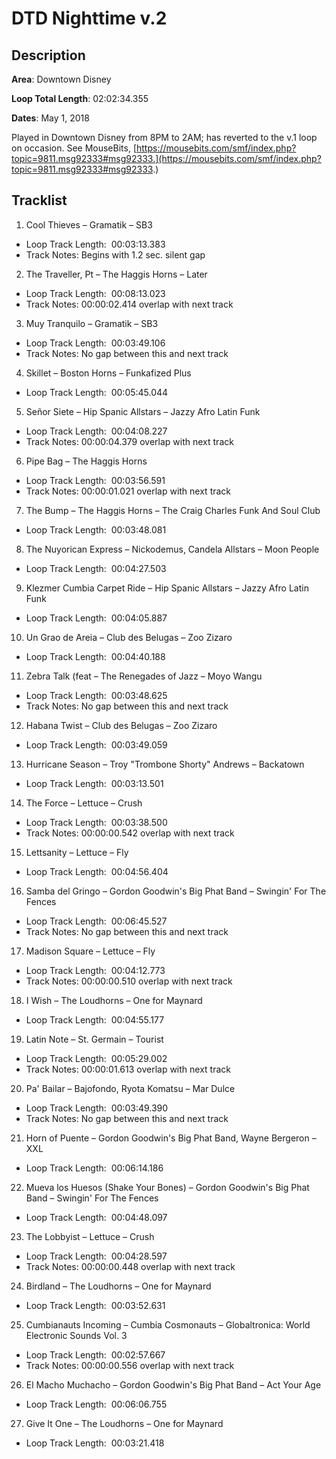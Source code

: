 # DTD Nighttime v.2

## Description

**Area**: Downtown Disney

**Loop Total Length**: 02:02:34.355

**Dates**: May 1, 2018

Played in Downtown Disney from 8PM to 2AM; has reverted to the v.1 loop on occasion. See MouseBits, [https://mousebits.com/smf/index.php?topic=9811.msg92333#msg92333.](https://mousebits.com/smf/index.php?topic=9811.msg92333#msg92333.)

## Tracklist

1. Cool Thieves – Gramatik – SB3 
- Loop Track Length:  00:03:13.383
- Track Notes: Begins with 1.2 sec. silent gap

2. The Traveller, Pt – The Haggis Horns – Later 
- Loop Track Length:  00:08:13.023
- Track Notes: 00:00:02.414 overlap with next track

3. Muy Tranquilo – Gramatik – SB3 
- Loop Track Length:  00:03:49.106
- Track Notes: No gap between this and next track

4. Skillet – Boston Horns – Funkafized Plus 
- Loop Track Length:  00:05:45.044

5. Señor Siete – Hip Spanic Allstars – Jazzy Afro Latin Funk 
- Loop Track Length:  00:04:08.227
- Track Notes: 00:00:04.379 overlap with next track

6. Pipe Bag – The Haggis Horns
- Loop Track Length:  00:03:56.591
- Track Notes: 00:00:01.021 overlap with next track

7. The Bump – The Haggis Horns – The Craig Charles Funk And Soul Club 
- Loop Track Length:  00:03:48.081

8. The Nuyorican Express – Nickodemus, Candela Allstars – Moon People 
- Loop Track Length:  00:04:27.503

9. Klezmer Cumbia Carpet Ride – Hip Spanic Allstars – Jazzy Afro Latin Funk 
- Loop Track Length:  00:04:05.887

10. Un Grao de Areia – Club des Belugas – Zoo Zizaro 
- Loop Track Length:  00:04:40.188

11. Zebra Talk (feat – The Renegades of Jazz – Moyo Wangu 
- Loop Track Length:  00:03:48.625
- Track Notes: No gap between this and next track

12. Habana Twist – Club des Belugas – Zoo Zizaro 
- Loop Track Length:  00:03:49.059

13. Hurricane Season – Troy "Trombone Shorty" Andrews – Backatown 
- Loop Track Length:  00:03:13.501

14. The Force – Lettuce – Crush 
- Loop Track Length:  00:03:38.500
- Track Notes: 00:00:00.542 overlap with next track

15. Lettsanity – Lettuce – Fly 
- Loop Track Length:  00:04:56.404

16. Samba del Gringo – Gordon Goodwin's Big Phat Band – Swingin' For The Fences 
- Loop Track Length:  00:06:45.527
- Track Notes: No gap between this and next track

17. Madison Square – Lettuce – Fly 
- Loop Track Length:  00:04:12.773
- Track Notes: 00:00:00.510 overlap with next track

18. I Wish – The Loudhorns – One for Maynard 
- Loop Track Length:  00:04:55.177

19. Latin Note – St. Germain – Tourist 
- Loop Track Length:  00:05:29.002
- Track Notes: 00:00:01.613 overlap with next track

20. Pa' Bailar – Bajofondo, Ryota Komatsu – Mar Dulce 
- Loop Track Length:  00:03:49.390
- Track Notes: No gap between this and next track

21. Horn of Puente – Gordon Goodwin's Big Phat Band, Wayne Bergeron – XXL 
- Loop Track Length:  00:06:14.186

22. Mueva los Huesos (Shake Your Bones) – Gordon Goodwin's Big Phat Band – Swingin' For The Fences 
- Loop Track Length:  00:04:48.097

23. The Lobbyist – Lettuce – Crush 
- Loop Track Length:  00:04:28.597
- Track Notes: 00:00:00.448 overlap with next track

24. Birdland – The Loudhorns – One for Maynard 
- Loop Track Length:  00:03:52.631

25. Cumbianauts Incoming – Cumbia Cosmonauts – Globaltronica: World Electronic Sounds Vol. 3 
- Loop Track Length:  00:02:57.667
- Track Notes: 00:00:00.556 overlap with next track

26. El Macho Muchacho – Gordon Goodwin's Big Phat Band – Act Your Age 
- Loop Track Length:  00:06:06.755

27. Give It One – The Loudhorns – One for Maynard 
- Loop Track Length:  00:03:21.418
